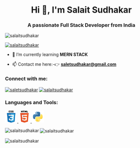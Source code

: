 <h1 align="center">Hi 👋, I'm Salait Sudhakar</h1>
<h3 align="center">A passionate Full Stack Developer from India</h3>

<p align="left"> <img src="https://komarev.com/ghpvc/?username=salaitsudhakar&label=Profile%20views&color=0e75b6&style=flat" alt="salaitsudhakar" /> </p>

<p align="left"> <a href="https://github.com/ryo-ma/github-profile-trophy"><img src="https://github-profile-trophy.vercel.app/?username=salaitsudhakar" alt="salaitsudhakar" /></a> </p>

- 🌱 I’m currently learning **MERN STACK**

- 📫 Contact me here:-👉 **saletsudhakar@gmail.com**

<h3 align="left">Connect with me:</h3>
<p align="left">
<a href="https://www.hackerrank.com/saletsudhakar" target="blank"><img align="center" src="https://raw.githubusercontent.com/rahuldkjain/github-profile-readme-generator/master/src/images/icons/Social/hackerrank.svg" alt="saletsudhakar" height="30" width="40" /></a>
<a href="https://www.leetcode.com/salaitsudhakar" target="blank"><img align="center" src="https://raw.githubusercontent.com/rahuldkjain/github-profile-readme-generator/master/src/images/icons/Social/leet-code.svg" alt="salaitsudhakar" height="30" width="40" /></a>
</p>

<h3 align="left">Languages and Tools:</h3>
<p align="left"> <a href="https://www.w3schools.com/css/" target="_blank" rel="noreferrer"> <img src="https://raw.githubusercontent.com/devicons/devicon/master/icons/css3/css3-original-wordmark.svg" alt="css3" width="40" height="40"/> </a> <a href="https://www.w3.org/html/" target="_blank" rel="noreferrer"> <img src="https://raw.githubusercontent.com/devicons/devicon/master/icons/html5/html5-original-wordmark.svg" alt="html5" width="40" height="40"/> </a> <a href="https://www.python.org" target="_blank" rel="noreferrer"> <img src="https://raw.githubusercontent.com/devicons/devicon/master/icons/python/python-original.svg" alt="python" width="40" height="40"/> </a> </p>

<p><img align="left" src="https://github-readme-stats.vercel.app/api/top-langs?username=salaitsudhakar&show_icons=true&locale=en&layout=compact" alt="salaitsudhakar" /></p>

<p>&nbsp;<img align="center" src="https://github-readme-stats.vercel.app/api?username=salaitsudhakar&show_icons=true&locale=en" alt="salaitsudhakar" /></p>

<p><img align="center" src="https://github-readme-streak-stats.herokuapp.com/?user=salaitsudhakar&" alt="salaitsudhakar" /></p>
